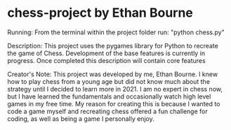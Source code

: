 # chess-project by Ethan Bourne

Running:
From the terminal within the project folder run: "python chess.py"

Description:
This project uses the pygames library for Python to recreate the game of Chess.
Development of the base features is currently in progress.
Once completed this description will contain core features

Creator's Note:
This project was developed by me, Ethan Bourne. I knew how to play chess from a young age but did not know much
about the strategy until I decided to learn more in 2021. I am no expert in chess now, but I have learned the
fundamentals and occasionally watch high level games in my free time. My reason for creating this is because I
wanted to code a game myself and recreating chess offered a fun challenge for coding, as well as being a game I
personally enjoy.